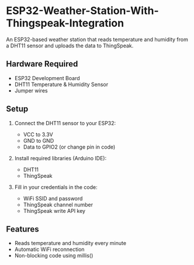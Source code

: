 # ESP32-Weather-Station-With-Thingspeak-Integration

An ESP32-based weather station that reads temperature and humidity from a DHT11 sensor and uploads the data to ThingSpeak.

## Hardware Required
- ESP32 Development Board
- DHT11 Temperature & Humidity Sensor
- Jumper wires

## Setup
1. Connect the DHT11 sensor to your ESP32:
   - VCC to 3.3V
   - GND to GND
   - Data to GPIO2 (or change pin in code)

2. Install required libraries (Arduino IDE):
   - DHT11
   - ThingSpeak

3. Fill in your credentials in the code:
   - WiFi SSID and password
   - ThingSpeak channel number
   - ThingSpeak write API key

## Features
- Reads temperature and humidity every minute
- Automatic WiFi reconnection
- Non-blocking code using millis()
